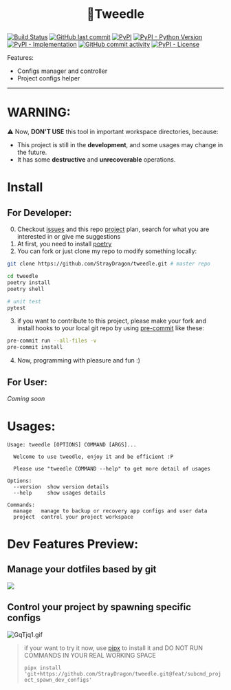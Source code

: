 # <p align="center"> :snake:Tweedle </p>

[![Build Status](https://travis-ci.org/StrayDragon/tweedle.svg?branch=master)](https://travis-ci.org/StrayDragon/tweedle)
[![GitHub last commit](https://img.shields.io/github/last-commit/straydragon/tweedle)](https://github.com/StrayDragon/tweedle/commits)
[![PyPI](https://img.shields.io/pypi/v/tweedle)](https://pypi.org/project/tweedle)
[![PyPI - Python Version](https://img.shields.io/pypi/pyversions/tweedle)](https://pypi.org/project/tweedle)
[![PyPI - Implementation](https://img.shields.io/pypi/implementation/tweedle)](https://pypi.org/project/tweedle)
[![GitHub commit activity](https://img.shields.io/github/commit-activity/w/straydragon/tweedle)](https://github.com/StrayDragon/tweedle/commits)
[![PyPI - License](https://img.shields.io/pypi/l/tweedle)](https://github.com/StrayDragon/tweedle/blob/master/LICENSE)

<!--TODO:Add more icons see https://shields.io-->

Features:

- Configs manager and controller
- Project configs helper
<!-- - Commands manager and controller -->

---

# **WARNING**:

:warning: Now, **DON'T USE** this tool in important workspace directories, because:

- This project is still in the **development**, and some usages may change in the future.
- It has some **destructive** and **unrecoverable** operations.

# Install

## For Developer:

0. Checkout [issues](https://github.com/StrayDragon/tweedle/issues) and this repo [project](https://github.com/StrayDragon/tweedle/projects/1?fullscreen=true) plan, search for what you are interested in or give me suggestions
1. At first, you need to install [poetry](https://poetry.eustace.io/)
2. You can fork or just clone my repo to modify something locally:

```bash
git clone https://github.com/StrayDragon/tweedle.git # master repo

cd tweedle
poetry install
poetry shell

# unit test
pytest
```

3. if you want to contribute to this project, please make your fork and install hooks to your local git repo by using [pre-commit](https://pre-commit.com/) like these:

```bash
pre-commit run --all-files -v
pre-commit install
```

4. Now, programming with pleasure and fun :)

## For User:

_Coming soon_

# Usages:

```
Usage: tweedle [OPTIONS] COMMAND [ARGS]...

  Welcome to use tweedle, enjoy it and be efficient :P

  Please use "tweedle COMMAND --help" to get more detail of usages

Options:
  --version  show version details
  --help     show usages details

Commands:
  manage   manage to backup or recovery app configs and user data
  project  control your project workspace
```

# Dev Features Preview:

## Manage your dotfiles based by git

![](https://s1.ax1x.com/2020/04/02/GYFdQx.gif)

## Control your project by spawning specific configs

![GqTjq1.gif](https://s1.ax1x.com/2020/04/12/GqTjq1.gif)

> if your want to try it now, use [pipx](https://github.com/pipxproject/pipx) to install it and DO NOT RUN COMMANDS IN YOUR REAL WORKING SPACE
>
> `pipx install 'git+https://github.com/StrayDragon/tweedle.git@feat/subcmd_project_spawn_dev_configs'`

